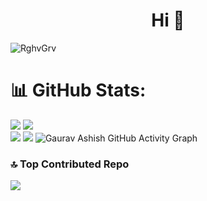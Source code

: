 <h1 align="center">Hi 👋</h1> 

<p align="left">
  <img src="https://komarev.com/ghpvc/?username=rghvgrv&label=Profile%20views&color=0e75b6&style=flat" alt="RghvGrv" />
</p>


# 📊 GitHub Stats: 
![](https://github-readme-stats.vercel.app/api?username=rghvgrv&theme=gotham&hide_border=false&include_all_commits=true&count_private=true)
![](https://github-readme-streak-stats.herokuapp.com/?user=rghvgrv&theme=gotham&hide_border=false)<br/>
![](https://github-readme-stats.vercel.app/api/top-langs/?username=rghvgrv&theme=gotham&hide_border=false&include_all_commits=true&count_private=true&layout=compact)
![](https://github-readme-streak-stats.herokuapp.com/?user=rghvgrv&theme=gotham&hide_border=false)
<img src="https://github-readme-activity-graph.vercel.app/graph?username=rghvgrv&theme=github-compact" alt="Gaurav Ashish GitHub Activity Graph" />

### 🔝 Top Contributed Repo
![](https://github-contributor-stats.vercel.app/api?username=rghvgrv&limit=5&theme=dark&combine_all_yearly_contributions=true)





